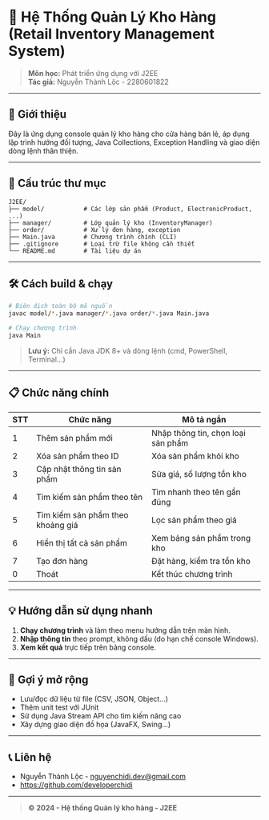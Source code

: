 # 🏪 Hệ Thống Quản Lý Kho Hàng (Retail Inventory Management System)

> **Môn học:** Phát triển ứng dụng với J2EE  
> **Tác giả:** Nguyễn Thành Lộc - 2280601822

---

## 🚀 Giới thiệu
Đây là ứng dụng console quản lý kho hàng cho cửa hàng bán lẻ, áp dụng lập trình hướng đối tượng, Java Collections, Exception Handling và giao diện dòng lệnh thân thiện.

---

## 📂 Cấu trúc thư mục

```text
J2EE/
├── model/           # Các lớp sản phẩm (Product, ElectronicProduct, ...)
├── manager/         # Lớp quản lý kho (InventoryManager)
├── order/           # Xử lý đơn hàng, exception
├── Main.java        # Chương trình chính (CLI)
├── .gitignore       # Loại trừ file không cần thiết
└── README.md        # Tài liệu dự án
```

---

## 🛠️ Cách build & chạy

```sh
# Biên dịch toàn bộ mã nguồn
javac model/*.java manager/*.java order/*.java Main.java

# Chạy chương trình
java Main
```

> **Lưu ý:** Chỉ cần Java JDK 8+ và dòng lệnh (cmd, PowerShell, Terminal...)

---

## 📋 Chức năng chính

| STT | Chức năng                        | Mô tả ngắn |
|-----|-----------------------------------|------------|
|  1  | Thêm sản phẩm mới                 | Nhập thông tin, chọn loại sản phẩm |
|  2  | Xóa sản phẩm theo ID              | Xóa sản phẩm khỏi kho |
|  3  | Cập nhật thông tin sản phẩm       | Sửa giá, số lượng tồn kho |
|  4  | Tìm kiếm sản phẩm theo tên        | Tìm nhanh theo tên gần đúng |
|  5  | Tìm kiếm sản phẩm theo khoảng giá | Lọc sản phẩm theo giá |
|  6  | Hiển thị tất cả sản phẩm          | Xem bảng sản phẩm trong kho |
|  7  | Tạo đơn hàng                      | Đặt hàng, kiểm tra tồn kho |
|  0  | Thoát                             | Kết thúc chương trình |

---

## 💡 Hướng dẫn sử dụng nhanh

1. **Chạy chương trình** và làm theo menu hướng dẫn trên màn hình.
2. **Nhập thông tin** theo prompt, không dấu (do hạn chế console Windows).
3. **Xem kết quả** trực tiếp trên bảng console.

---

## 🌟 Gợi ý mở rộng
- Lưu/đọc dữ liệu từ file (CSV, JSON, Object...)
- Thêm unit test với JUnit
- Sử dụng Java Stream API cho tìm kiếm nâng cao
- Xây dựng giao diện đồ họa (JavaFX, Swing...)

---

## 📞 Liên hệ
- Nguyễn Thành Lộc - nguyenchidi.dev@gmail.com
- https://github.com/developerchidi

---

> **© 2024 - Hệ thống Quản lý kho hàng - J2EE** 